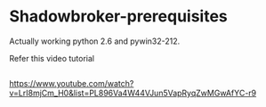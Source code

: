 # Shadowbroker-prerequisites
Actually working python 2.6 and pywin32-212.

Refer this video tutorial
```
```
https://www.youtube.com/watch?v=LrI8mjCm_H0&list=PL896Va4W44VJun5VapRyqZwMGwAfYC-r9

